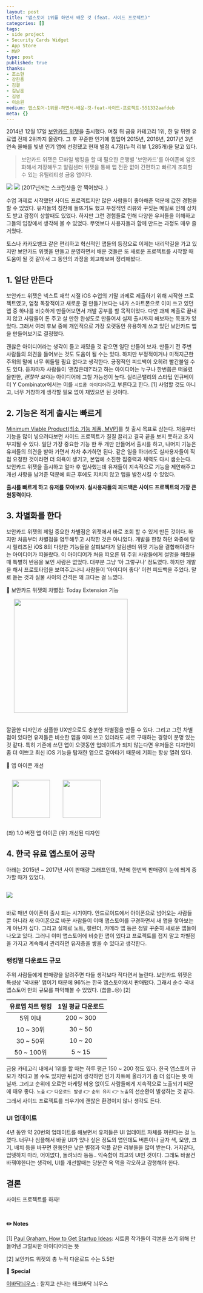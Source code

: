 ```yaml
---
layout: post
title: "앱스토어 1위를 하면서 배운 것 (feat. 사이드 프로젝트)"
categories: []
tags:
- side project
- Security Cards Widget
- App Store
- MVP
type: post
published: true
thanks: 
- 조소현
- 강한용
- 김결
- 김남훈
- 김영
- 이승원
medium: 앱스토어-1위를-하면서-배운-것-feat-사이드-프로젝트-551332aafdeb
meta: {}
---
```


2014년 12월 17일 [보안카드 위젯](https://itunes.apple.com/us/app/security-cards-widget/id949362849)을 출시했다. 며칠 뒤 금융 카테고리 1위, 한 달 뒤엔 유료앱 전체 2위까지 올랐다. 그 후 꾸준한 인기에 힘입어 2015년, 2016년, 2017년 3년 연속 올해를 빛낸 인기 앱에 선정됐고 현재 별점 4.7점(누적 리뷰 1,285개)을 달고 있다.

> 보안카드 위젯은 모바일 뱅킹을 할 때 필요한 은행별 '보안카드'를 아이폰에 암호화해서 저장해두고 알림센터 위젯을 통해 앱 전환 없이 간편하고 빠르게 조회할 수 있는 유틸리티성 금융 앱이다.

<img src="/assets/posts/best-of-2015.jpeg" />
<img src="/assets/posts/best-of-2016.jpeg" />
(2017년꺼는 스크린샷을 안 찍어놨다..)

수업 과제로 시작했던 사이드 프로젝트지만 많은 사람들이 좋아해준 덕분에 값진 경험을 할 수 있었다. 유저들의 칭찬에 들뜨기도 했고 부정적인 리뷰와 꾸짖는 메일로 인해 상처도 받고 감정이 상할때도 있었다. 하지만 그런 경험들로 인해 다양한 유저들을 이해하고 그들의 입장에서 생각해 볼 수 있었다. 무엇보다 사용자들과 함께 만드는 과정도 매우 즐거웠다.

토스나 카카오뱅크 같은 편리하고 혁신적인 앱들의 등장으로 이제는 내리막길을 가고 있지만 보안카드 위젯을 만들고 운영하면서 배운 것들은 또 새로운 프로젝트를 시작할 때 도움이 될 것 같아서 그 동안의 과정을 회고해보며 정리해봤다.

## 1. 일단 만든다

보안카드 위젯은 넥스트 재학 시절 iOS 수업의 기말 과제로 제출하기 위해 시작한 프로젝트였고, 엄청 독창적이고 새로운 걸 만들기보다는 내가 스마트폰으로 이미 쓰고 있던 앱 중 하나를 비슷하게 만들어보면서 개발 공부를 할 목적이었다. 다만 과제 제출로 끝내지 않고 사람들이 돈 주고 살 만한 완성도로 만들어서 실제 출시까지 해보자는 목표가 있었다. 그래서 여러 후보 중에 개인적으로 가장 오랫동안 유용하게 쓰고 있던 보안카드 앱을 만들어보기로 결정했다.

괜찮은 아이디어라는 생각이 들고 재밌을 것 같으면 일단 만들어 보자. 만들기 전 주변 사람들의 의견을 들어보는 것도 도움이 될 수는 있다. 하지만 부정적이거나 미적지근한 주위의 말에 너무 휘둘릴 필요 없다고 생각한다. 긍정적인 피드백이 오히려 빨간불일 수도 있다. 듣자마자 사람들이 ‘괜찮은데?’라고 하는 아이디어는 누구나 한번쯤은 떠올렸을만한, *괜찮아 보이는* 아이디어에 그칠 가능성이 높다. 실리콘밸리의 스타텁 인큐베이터 Y Combinator에서는 이를 `시트콤 아이디어`라고 부른다고 한다. [1] 사업할 것도 아니고, 너무 거창하게 생각할 필요 없이 재밌으면 된 것이다.

## 2. 기능은 적게 출시는 빠르게

[Minimum Viable Product(최소 기능 제품, MVP)](https://ko.wikipedia.org/wiki/최소_기능_제품)를 첫 출시 목표로 삼는다. 처음부터 기능을 많이 넣으려다보면 사이드 프로젝트가 질질 끌리고 결국 끝을 보지 못하고 흐지부지될 수 있다. 일단 가장 중요한 기능 한 두 개만 만들어서 출시를 하고, 나머지 기능은 유저들의 의견을 받아 가면서 차차 추가하면 된다. 같은 일을 하더라도 실사용자들이 직접 요청한 것이라면 더 의욕이 생기고, 본업에 소진한 집중력과 체력도 다시 샘솟는다. 보안카드 위젯을 출시하고 얼마 후 입사했는데 유저들이 지속적으로 기능을 제안해주고 개선 사항을 남겨준 덕분에 퇴근 후에도 지치지 않고 앱을 발전시킬 수 있었다.

**출시를 빠르게 하고 유저를 모아보자. 실사용자들의 피드백은 사이드 프로젝트의 가장 큰 원동력이다.**

## 3. 차별화를 한다

보안카드 위젯의 제일 중요한 차별점은 위젯에서 바로 조회 할 수 있게 만든 것이다. 하지만 처음부터 차별점을 염두해두고 시작한 것은 아니었다. 개발을 한창 하던 와중에 당시 릴리즈된 iOS 8의 다양한 기능들을 살펴보다가 알림센터 위젯 기능을 결합해야겠다는 아이디어가 떠올랐다. 이 아이디어가 처음 떠오른 뒤 주위 사람들에게 설명을 해줬을 때 특별히 반응을 보인 사람은 없었다. 대부분 그냥 ‘아 그렇구나’ 정도였다. 하지만 개발을 해서 프로토타입을 보여주고나니 사람들이 ‘아이디어 좋다’ 이런 피드백을 주었다. 말로 듣는 것과 실물 사이의 간격은 꽤 크다는 걸 느꼈다.

🎯 보안카드 위젯의 차별점: Today Extension 기능

<img src="/assets/posts/today-extension-screenshot.jpeg" width="300" style="margin: 0px 0px 20px 20px"/>

깔끔한 디자인과 심플한 UX만으로도 충분한 차별점을 만들 수 있다. 그리고 그런 차별점이 있다면 유저들은 비슷한 앱을 이미 쓰고 있더라도 새로 구매하는 경향이 분명 있는 것 같다. 특히 기존에 쓰던 앱이 오랫동안 업데이트가 되지 않는다면 유저들은 디자인이 좀 더 이쁘고 최신 iOS 기능을 탑재한 앱으로 갈아타기 때문에 기회는 항상 열려 있다. 

🎯 앱 아이콘 개선

<img src="/assets/posts/app-icon-v1.png" width="100" style="margin: 15px"/>
<img src="/assets/posts/app-icon-v2.png" width="100" style="margin: 15px"/>

(좌) 1.0 버전 앱 아이콘 (우) 개선된 디자인

## 4. 한국 유료 앱스토어 공략

아래는 2015년 ~ 2017년 사이 판매량 그래프인데, 1년에 한번씩 판매량이 눈에 띄게 증가할 때가 있었다.

<img src="/assets/posts/security-card-widget-sales.jpeg" style="margin: 15px 0px 15px 0px"/>

바로 매년 아이폰이 출시 되는 시기이다. 안드로이드에서 아이폰으로 넘어오는 사람들 뿐 아니라 새 아이폰으로 바꾼 사람들이 이때 앱스토어를 구경하면서 새 앱을 찾아보는게 아닌가 싶다. 그리고 실제로 노트, 캘린더, 카메라 앱 등은 정말 꾸준히 새로운 앱들이 나오고 있다. 그러니 이미 앱스토어에 비슷한 앱이 있다고 프로젝트를 접지 말고 차별점을 가지고 계속해서 관리하면 유저층을 쌓을 수 있다고 생각한다.

### 랭킹별 다운로드 규모

주위 사람들에게 판매량을 알려주면 다들 생각보다 적다면서 놀란다. 보안카드 위젯은 특성상 '국내용' 앱이기 때문에 96%는 한국 앱스토어에서 판매됐다. 그래서 순수 국내 앱스토어 만의 규모를 파악해볼 수 있었다. (씁쓸..😢) [2]

|유료앱 차트 랭킹|1일 평균 다운로드|
|:---:|:---:|
|5위 이내|200 ~ 300|
|10 ~ 30위|30 ~ 50|
|30 ~ 50위|10 ~ 20|
|50 ~ 100위|5 ~ 15|

금융 카테고리 내에서 1위를 할 때는 하루 평균 150 ~ 200 정도 였다. 한국 앱스토어 규모가 작다고 볼 수도 있지만 뒤집어 생각하면 인기 차트에 올라가기 좀 더 쉽다는 뜻 아닐까. 그리고 순위에 오르면 마케팅 비용 없이도 사람들에게 지속적으로 노출되기 때문에 매우 좋다. `노출` 👉 `다운로드 발생` 👉 `순위 유지` 👉 `노출`의 선순환이 발생하는 것 같다. 그래서 사이드 프로젝트를 띄우기에 괜찮은 환경이지 않나 생각도 든다.

### UI 업데이트

4년 동안 약 20번의 업데이트를 해보면서 유저들은 UI 업데이트 자체를 꺼린다는 걸 느꼈다. 너무나 심플해서 바꿀 UI가 있나 싶은 정도의 앱인데도 버튼이나 글자 색, 모양, 크기, 배치 등을 바꾸면 한동안은 낮은 별점과 악플 같은 리뷰들을 많이 받는다. 거지같다, 업뎃하지 마라, 어이없다, 돌려놔라 등등.. 익숙함이 최고의 UI인 것이다. 그래도 바꿀건 바꿔야한다는 생각에, UI를 개선할때는 당분간 욕 먹을 각오하고 감행해야 한다.

## 결론

사이드 프로젝트를 하자!

<br>

**✏️ Notes**

[1] [Paul Graham, How to Get Startup Ideas](http://www.paulgraham.com/startupideas.html): 시트콤 작가들이 각본을 쓰기 위해 만들어낸 그럴싸한 아이디어라는 뜻

[2] 보안카드 위젯의 총 누적 다운로드 수는 5.5만

**📍 Special**

[이바닥늬우스](https://www.facebook.com/ebadaknews/) : 찰지고 신나는 테크바닥 늬우스
